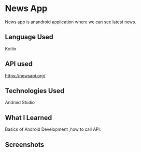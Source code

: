
# News App

News app is anandroid application where we can see latest news.


## Language Used
Kotlin
## API used
https://newsapi.org/
## Technologies Used
Android Studio
## What I Learned
Basics of Android Development ,how to call API.
## Screenshots

